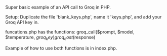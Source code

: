 Super basic example of an API call to Groq in PHP. 

Setup: Duplicate the file 'blank_keys.php', name it 'keys.php', and add your Groq API key in.


funcations.php has the functions:
  groq_call($prompt, $model, $temperature, $groq_key)
  groq_cost($response)

Example of how to use both functions is in index.php.

